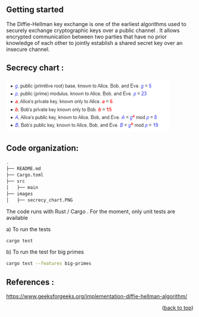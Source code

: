 <a name="readme-top"></a>

## Getting started
The Diffie-Hellman key exchange is one of the earliest algorithms used to securely exchange cryptographic keys over a public channel . It allows encrypted communication between two parties that have no prior knowledge of each other to jointly establish a shared secret key over an insecure channel.

## Secrecy chart : 

![secrecy_chart](images/secrecy_chart.PNG)


## Code organization: 
```sh
.
├── README.md
├── Cargo.toml
├── src
│   ├── main
├── images
│   ├── secrecy_chart.PNG
```

The code runs with Rust / Cargo . For the moment, only unit tests are available 

a) To run the tests
```sh
cargo test
```

b) To run the test for big primes
```sh
cargo test --features big-primes
```

## References :

https://www.geeksforgeeks.org/implementation-diffie-hellman-algorithm/


<p align="right">(<a href="#readme-top">back to top</a>)</p>
